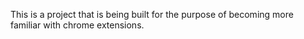This is a project that is being built for the purpose of becoming more familiar with chrome extensions.